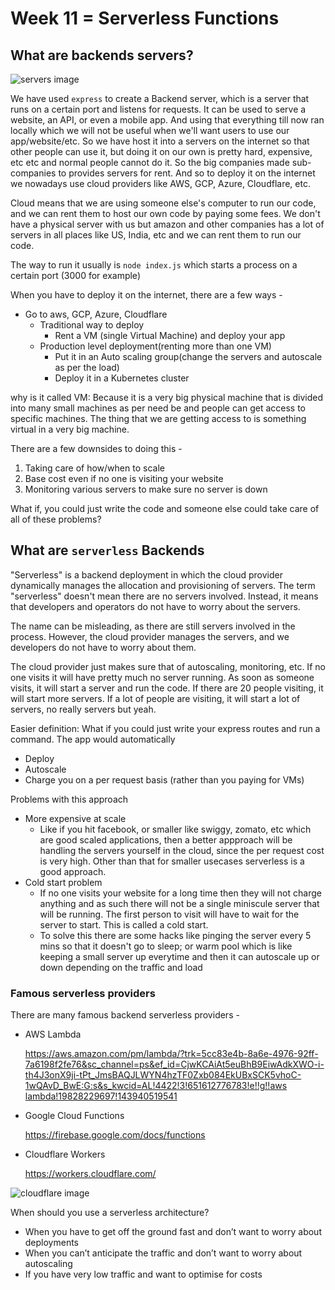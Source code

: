 # Week 11 = Serverless Functions

## **What are backends servers?**

![servers image](https://www.notion.so/image/https%3A%2F%2Fprod-files-secure.s3.us-west-2.amazonaws.com%2F085e8ad8-528e-47d7-8922-a23dc4016453%2Fa242503e-ad8f-4ea1-879b-0dfb70455cda%2FScreenshot_2024-02-10_at_2.34.36_AM.jpg?table=block&id=a6da43e6-4c09-4a26-862e-89c79720d413&cache=v2)

We have used `express` to create a Backend server, which is a server that runs on a certain port and listens for requests. It can be used to serve a website, an API, or even a mobile app. And using that everything till now ran locally which we will not be useful when we'll want users to use our app/website/etc. So we have host it into a servers on the internet so that other people can use it, but doing it on our own is pretty hard, expensive, etc etc and normal people cannot do it. So the big companies made sub-companies to provides servers for rent. And so to deploy it on the internet we nowadays use cloud providers like AWS, GCP, Azure, Cloudflare, etc.

Cloud means that we are using someone else's computer to run our code, and we can rent them to host our own code by paying some fees. We don't have a physical server with us but amazon and other companies has a lot of servers in all places like US, India, etc and we can rent them to run our code.

The way to run it usually is `node index.js` which starts a process on a certain port (3000 for example)

When you have to deploy it on the internet, there are a few ways -

- Go to aws, GCP, Azure, Cloudflare
  - Traditional way to deploy
    - Rent a VM (single Virtual Machine) and deploy your app
  - Production level deployment(renting more than one VM)
    - Put it in an Auto scaling group(change the servers and autoscale as per the load)
    - Deploy it in a Kubernetes cluster

why is it called VM: Because it is a very big physical machine that is divided into many small machines as per need be and people can get access to specific machines. The thing that we are getting access to is something virtual in a very big machine.

There are a few downsides to doing this -

1. Taking care of how/when to scale
2. Base cost even if no one is visiting your website
3. Monitoring various servers to make sure no server is down

What if, you could just write the code and someone else could take care of all of these problems?

## What are `serverless` Backends

"Serverless" is a backend deployment in which the cloud provider dynamically manages the allocation and provisioning of servers. The term "serverless" doesn't mean there are no servers involved. Instead, it means that developers and operators do not have to worry about the servers.

The name can be misleading, as there are still servers involved in the process. However, the cloud provider manages the servers, and we developers do not have to worry about them.

The cloud provider just makes sure that of autoscaling, monitoring, etc. If no one visits it will have pretty much no server running. As soon as someone visits, it will start a server and run the code. If there are 20 people visiting, it will start more servers. If a lot of people are visiting, it will start a lot of servers, no really servers but yeah.

Easier definition: What if you could just write your express routes and run a command. The app would automatically

- Deploy
- Autoscale
- Charge you on a per request basis (rather than you paying for VMs)

Problems with this approach

- More expensive at scale
  - Like if you hit facebook, or smaller like swiggy, zomato, etc which are good scaled applications, then a better appproach will be handling the servers yourself in the cloud, since the per request cost is very high. Other than that for smaller usecases serverless is a good approach.
- Cold start problem
  - If no one visits your website for a long time then they will not charge anything and as such there will not be a single miniscule server that will be running. The first person to visit will have to wait for the server to start. This is called a cold start.
  - To solve this there are some hacks like pinging the server every 5 mins so that it doesn't go to sleep; or warm pool which is like keeping a small server up everytime and then it can autoscale up or down depending on the traffic and load

### Famous serverless providers

There are many famous backend serverless providers -

- AWS Lambda

  [https://aws.amazon.com/pm/lambda/?trk=5cc83e4b-8a6e-4976-92ff-7a6198f2fe76&sc_channel=ps&ef_id=CjwKCAiAt5euBhB9EiwAdkXWO-i-th4J3onX9ji-tPt_JmsBAQJLWYN4hzTF0Zxb084EkUBxSCK5vhoC-1wQAvD_BwE:G:s&s_kwcid=AL!4422!3!651612776783!e!!g!!aws lambda!19828229697!143940519541](https://aws.amazon.com/pm/lambda/?trk=5cc83e4b-8a6e-4976-92ff-7a6198f2fe76&sc_channel=ps&ef_id=CjwKCAiAt5euBhB9EiwAdkXWO-i-th4J3onX9ji-tPt_JmsBAQJLWYN4hzTF0Zxb084EkUBxSCK5vhoC-1wQAvD_BwE:G:s&s_kwcid=AL!4422!3!651612776783!e!!g!!aws%20lambda!19828229697!143940519541)

- Google Cloud Functions

  <https://firebase.google.com/docs/functions>

- Cloudflare Workers

  <https://workers.cloudflare.com/>

![cloudflare image](https://www.notion.so/image/https%3A%2F%2Fprod-files-secure.s3.us-west-2.amazonaws.com%2F085e8ad8-528e-47d7-8922-a23dc4016453%2F863715ea-b0ef-40c0-b446-e45704d73d07%2FScreenshot_2024-02-10_at_2.48.34_AM.jpg?table=block&id=621a9360-0dc0-4d63-95e7-53681ace6195&cache=v2)

When should you use a serverless architecture?

- When you have to get off the ground fast and don’t want to worry about deployments
- When you can’t anticipate the traffic and don’t want to worry about autoscaling
- If you have very low traffic and want to optimise for costs
